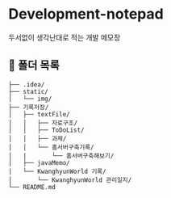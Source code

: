 # Development-notepad
두서없이 생각난대로 적는 개발 메모장

## 📂 폴더 목록

```Development-notepad/
├── .idea/
├── static/
│   └── img/
├── 기록저장/
│   ├── textFile/
│   │   ├── 자료구조/
│   │   ├── ToDoList/
│   │   ├── 과제/
│   │   └── 홈서버구축기록/
│   |       └── 홈서버구축해보기/
│   ├── javaMemo/
|   └── KwanghyunWorld 기록/
│       └── KwanghyunWorld 관리일지/ 
└── README.md
